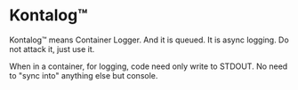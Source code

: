 # Kontalog&trade; 

Kontalog&trade; means Container Logger. And it is queued. It is async logging. Do not attack it, just use it.

<!-- 
https://stackoverflow.com/a/3670628
```c#
using System.Collections.Concurrent;
``` -->

When in a container, for logging, code need only write to STDOUT. No need to "sync into" anything else but console.
